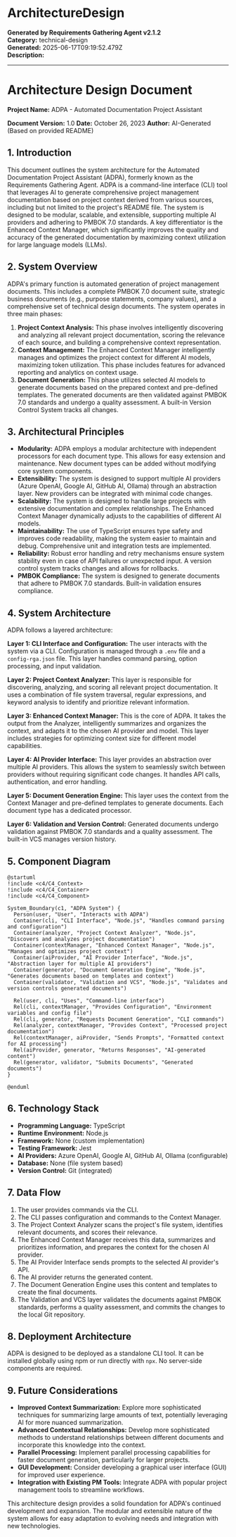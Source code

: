# ArchitectureDesign

**Generated by Requirements Gathering Agent v2.1.2**  
**Category:** technical-design  
**Generated:** 2025-06-17T09:19:52.479Z  
**Description:** 

---

# Architecture Design Document

**Project Name:** ADPA - Automated Documentation Project Assistant

**Document Version:** 1.0
**Date:** October 26, 2023
**Author:** AI-Generated (Based on provided README)


## 1. Introduction

This document outlines the system architecture for the Automated Documentation Project Assistant (ADPA), formerly known as the Requirements Gathering Agent. ADPA is a command-line interface (CLI) tool that leverages AI to generate comprehensive project management documentation based on project context derived from various sources, including but not limited to the project's README file.  The system is designed to be modular, scalable, and extensible, supporting multiple AI providers and adhering to PMBOK 7.0 standards.  A key differentiator is the Enhanced Context Manager, which significantly improves the quality and accuracy of the generated documentation by maximizing context utilization for large language models (LLMs).


## 2. System Overview

ADPA's primary function is automated generation of project management documents. This includes a complete PMBOK 7.0 document suite, strategic business documents (e.g., purpose statements, company values), and a comprehensive set of technical design documents. The system operates in three main phases:

1. **Project Context Analysis:**  This phase involves intelligently discovering and analyzing all relevant project documentation, scoring the relevance of each source, and building a comprehensive context representation.
2. **Context Management:** The Enhanced Context Manager intelligently manages and optimizes the project context for different AI models, maximizing token utilization.  This phase includes features for advanced reporting and analytics on context usage.
3. **Document Generation:**  This phase utilizes selected AI models to generate documents based on the prepared context and pre-defined templates.  The generated documents are then validated against PMBOK 7.0 standards and undergo a quality assessment.  A built-in Version Control System tracks all changes.

## 3. Architectural Principles

* **Modularity:** ADPA employs a modular architecture with independent processors for each document type.  This allows for easy extension and maintenance.  New document types can be added without modifying core system components.
* **Extensibility:** The system is designed to support multiple AI providers (Azure OpenAI, Google AI, GitHub AI, Ollama) through an abstraction layer.  New providers can be integrated with minimal code changes.
* **Scalability:** The system is designed to handle large projects with extensive documentation and complex relationships. The Enhanced Context Manager dynamically adjusts to the capabilities of different AI models.
* **Maintainability:**  The use of TypeScript ensures type safety and improves code readability, making the system easier to maintain and debug.  Comprehensive unit and integration tests are implemented.
* **Reliability:** Robust error handling and retry mechanisms ensure system stability even in case of API failures or unexpected input.  A version control system tracks changes and allows for rollbacks.
* **PMBOK Compliance:**  The system is designed to generate documents that adhere to PMBOK 7.0 standards.  Built-in validation ensures compliance.


## 4. System Architecture

ADPA follows a layered architecture:

**Layer 1: CLI Interface and Configuration:**  The user interacts with the system via a CLI.  Configuration is managed through a `.env` file and a `config-rga.json` file.  This layer handles command parsing, option processing, and input validation.

**Layer 2: Project Context Analyzer:** This layer is responsible for discovering, analyzing, and scoring all relevant project documentation.  It uses a combination of file system traversal, regular expressions, and keyword analysis to identify and prioritize relevant information.

**Layer 3: Enhanced Context Manager:** This is the core of ADPA. It takes the output from the Analyzer, intelligently summarizes and organizes the context, and adapts it to the chosen AI provider and model. This layer includes strategies for optimizing context size for different model capabilities.

**Layer 4: AI Provider Interface:** This layer provides an abstraction over multiple AI providers.  This allows the system to seamlessly switch between providers without requiring significant code changes.  It handles API calls, authentication, and error handling.

**Layer 5: Document Generation Engine:** This layer uses the context from the Context Manager and pre-defined templates to generate documents.  Each document type has a dedicated processor.

**Layer 6: Validation and Version Control:**  Generated documents undergo validation against PMBOK 7.0 standards and a quality assessment. The built-in VCS manages version history.


## 5. Component Diagram

```plantuml
@startuml
!include <c4/C4_Context>
!include <c4/C4_Container>
!include <c4/C4_Component>

System_Boundary(c1, "ADPA System") {
  Person(user, "User", "Interacts with ADPA")
  Container(cli, "CLI Interface", "Node.js", "Handles command parsing and configuration")
  Container(analyzer, "Project Context Analyzer", "Node.js", "Discovers and analyzes project documentation")
  Container(contextManager, "Enhanced Context Manager", "Node.js", "Manages and optimizes project context")
  Container(aiProvider, "AI Provider Interface", "Node.js", "Abstraction layer for multiple AI providers")
  Container(generator, "Document Generation Engine", "Node.js", "Generates documents based on templates and context")
  Container(validator, "Validation and VCS", "Node.js", "Validates and version controls generated documents")

  Rel(user, cli, "Uses", "Command-line interface")
  Rel(cli, contextManager, "Provides Configuration", "Environment variables and config file")
  Rel(cli, generator, "Requests Document Generation", "CLI commands")
  Rel(analyzer, contextManager, "Provides Context", "Processed project documentation")
  Rel(contextManager, aiProvider, "Sends Prompts", "Formatted context for AI processing")
  Rel(aiProvider, generator, "Returns Responses", "AI-generated content")
  Rel(generator, validator, "Submits Documents", "Generated documents")
}

@enduml
```

## 6. Technology Stack

* **Programming Language:** TypeScript
* **Runtime Environment:** Node.js
* **Framework:**  None (custom implementation)
* **Testing Framework:** Jest
* **AI Providers:** Azure OpenAI, Google AI, GitHub AI, Ollama (configurable)
* **Database:**  None (file system based)
* **Version Control:** Git (integrated)


## 7. Data Flow

1. The user provides commands via the CLI.
2. The CLI passes configuration and commands to the Context Manager.
3. The Project Context Analyzer scans the project's file system, identifies relevant documents, and scores their relevance.
4. The Enhanced Context Manager receives this data, summarizes and prioritizes information, and prepares the context for the chosen AI provider.
5. The AI Provider Interface sends prompts to the selected AI provider's API.
6. The AI provider returns the generated content.
7. The Document Generation Engine uses this content and templates to create the final documents.
8. The Validation and VCS layer validates the documents against PMBOK standards, performs a quality assessment, and commits the changes to the local Git repository.


## 8. Deployment Architecture

ADPA is designed to be deployed as a standalone CLI tool. It can be installed globally using npm or run directly with `npx`.  No server-side components are required.


## 9. Future Considerations

* **Improved Context Summarization:** Explore more sophisticated techniques for summarizing large amounts of text, potentially leveraging AI for more nuanced summarization.
* **Advanced Contextual Relationships:** Develop more sophisticated methods to understand relationships between different documents and incorporate this knowledge into the context.
* **Parallel Processing:**  Implement parallel processing capabilities for faster document generation, particularly for larger projects.
* **GUI Development:** Consider developing a graphical user interface (GUI) for improved user experience.
* **Integration with Existing PM Tools:** Integrate ADPA with popular project management tools to streamline workflows.


This architecture design provides a solid foundation for ADPA's continued development and expansion. The modular and extensible nature of the system allows for easy adaptation to evolving needs and integration with new technologies.
